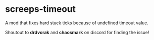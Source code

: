 # screeps-timeout
A mod that fixes hard stuck ticks because of undefined timeout value.

Shoutout to **drdvorak** and **chaosmark** on discord for finding the issue!
